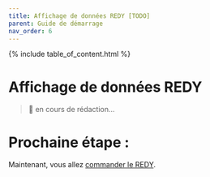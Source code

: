 ```yaml
---
title: Affichage de données REDY [TODO]
parent: Guide de démarrage
nav_order: 6
---
```


{% include table_of_content.html %}


# Affichage de données REDY

> 🚧 en cours de rédaction...


# Prochaine étape :
Maintenant, vous allez [commander le REDY](./command-redy.md).
